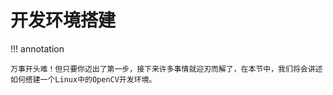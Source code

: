 # 开发环境搭建

!!! annotation
    
    万事开头难！但只要你迈出了第一步，接下来许多事情就迎刃而解了，在本节中，我们将会讲述如何搭建一个Linux中的OpenCV开发环境。


